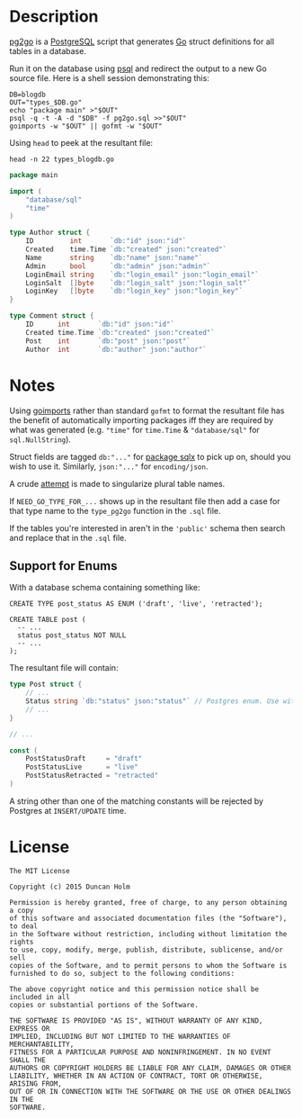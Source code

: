 # Description

[pg2go] is a [PostgreSQL] script that generates [Go] struct definitions for all
tables in a database.

Run it on the database using [psql] and redirect the output to a new Go source
file. Here is a shell session demonstrating this:

```shell
DB=blogdb
OUT="types_$DB.go"
echo "package main" >"$OUT"
psql -q -t -A -d "$DB" -f pg2go.sql >>"$OUT"
goimports -w "$OUT" || gofmt -w "$OUT"
```

Using `head` to peek at the resultant file:

```shell
head -n 22 types_blogdb.go
```

```go
package main

import (
    "database/sql"
    "time"
)

type Author struct {
    ID         int       `db:"id" json:"id"`
    Created    time.Time `db:"created" json:"created"`
    Name       string    `db:"name" json:"name"`
    Admin      bool      `db:"admin" json:"admin"`
    LoginEmail string    `db:"login_email" json:"login_email"`
    LoginSalt  []byte    `db:"login_salt" json:"login_salt"`
    LoginKey   []byte    `db:"login_key" json:"login_key"`
}

type Comment struct {
    ID      int       `db:"id" json:"id"`
    Created time.Time `db:"created" json:"created"`
    Post    int       `db:"post" json:"post"`
    Author  int       `db:"author" json:"author"`
```

# Notes

Using [goimports] rather than standard `gofmt` to format the resultant file has
the benefit of automatically importing packages iff they are required by what
was generated (e.g. `"time"` for `time.Time` & `"database/sql"` for
`sql.NullString`).

Struct fields are tagged `db:"..."` for [package sqlx][sqlx] to pick up on,
should you wish to use it. Similarly, `json:"..."` for `encoding/json`.

A crude [attempt](https://github.com/frou/pg2go/blob/master/pg2go.sql#L83) is
made to singularize plural table names.

If `NEED_GO_TYPE_FOR_...` shows up in the resultant file then add a case for
that type name to the `type_pg2go` function in the `.sql` file.

If the tables you're interested in aren't in the `'public'` schema then search
and replace that in the `.sql` file.

## Support for Enums

With a database schema containing something like:

```plpgsql
CREATE TYPE post_status AS ENUM ('draft', 'live', 'retracted');

CREATE TABLE post (
  -- ...
  status post_status NOT NULL
  -- ...
);
```

The resultant file will contain:

```go
type Post struct {
    // ...
    Status string `db:"status" json:"status"` // Postgres enum. Use with the PostStatus* constants.
    // ...
}

// ...

const (
    PostStatusDraft     = "draft"
    PostStatusLive      = "live"
    PostStatusRetracted = "retracted"
)
```

A string other than one of the matching constants will be rejected by Postgres
at `INSERT/UPDATE` time.

# License

```text
The MIT License

Copyright (c) 2015 Duncan Holm

Permission is hereby granted, free of charge, to any person obtaining a copy
of this software and associated documentation files (the "Software"), to deal
in the Software without restriction, including without limitation the rights
to use, copy, modify, merge, publish, distribute, sublicense, and/or sell
copies of the Software, and to permit persons to whom the Software is
furnished to do so, subject to the following conditions:

The above copyright notice and this permission notice shall be included in all
copies or substantial portions of the Software.

THE SOFTWARE IS PROVIDED "AS IS", WITHOUT WARRANTY OF ANY KIND, EXPRESS OR
IMPLIED, INCLUDING BUT NOT LIMITED TO THE WARRANTIES OF MERCHANTABILITY,
FITNESS FOR A PARTICULAR PURPOSE AND NONINFRINGEMENT. IN NO EVENT SHALL THE
AUTHORS OR COPYRIGHT HOLDERS BE LIABLE FOR ANY CLAIM, DAMAGES OR OTHER
LIABILITY, WHETHER IN AN ACTION OF CONTRACT, TORT OR OTHERWISE, ARISING FROM,
OUT OF OR IN CONNECTION WITH THE SOFTWARE OR THE USE OR OTHER DEALINGS IN THE
SOFTWARE.
```

[pg2go]: https://github.com/frou/pg2go
[postgresql]: https://www.postgresql.org
[psql]: http://www.postgresql.org/docs/current/static/app-psql.html
[goimports]: https://godoc.org/golang.org/x/tools/cmd/goimports
[go]: https://www.golang.org
[sqlx]: https://github.com/jmoiron/sqlx
